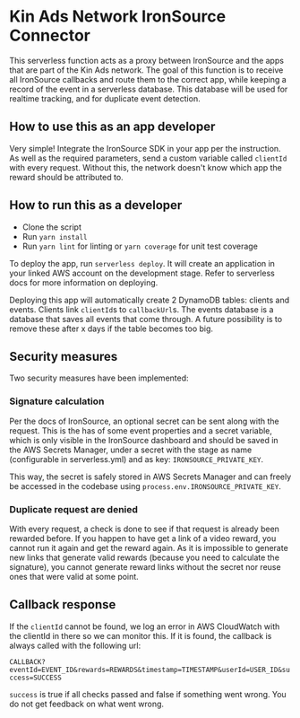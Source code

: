 # Kin Ads Network IronSource Connector

This serverless function acts as a proxy between IronSource and the apps that are part of the Kin Ads network.
The goal of this function is to receive all IronSource callbacks and route them to the correct app, while keeping
a record of the event in a serverless database. This database will be used for realtime tracking, and for
duplicate event detection.

## How to use this as an app developer

Very simple! Integrate the IronSource SDK in your app per the instruction. As well as the required parameters,
send a custom variable called `clientId` with every request. Without this, the network doesn't know which
app the reward should be attributed to.

## How to run this as a developer

- Clone the script
- Run `yarn install`
- Run `yarn lint` for linting or `yarn coverage` for unit test coverage

To deploy the app, run `serverless deploy`. It will create an application in your linked AWS account on the
development stage. Refer to serverless docs for more information on deploying.

Deploying this app will automatically create 2 DynamoDB tables: clients and events. Clients link `clientId`s
to `callbackUrl`s. The events database is a database that saves all events that come through. A future 
possibility is to remove these after x days if the table becomes too big.

## Security measures

Two security measures have been implemented:

### Signature calculation

Per the docs of IronSource, an optional secret can be sent along with the request. This is the has of some
event properties and a secret variable, which is only visible in the IronSource dashboard and should
be saved in the AWS Secrets Manager, under a secret with the stage as name (configurable in serverless.yml)
and as key: `IRONSOURCE_PRIVATE_KEY`.

This way, the secret is safely stored in AWS Secrets Manager and can freely be accessed in the codebase
using `process.env.IRONSOURCE_PRIVATE_KEY`.

### Duplicate request are denied

With every request, a check is done to see if that request is already been rewarded before. If you happen
to have get a link of a video reward, you cannot run it again and get the reward again. As it is impossible
to generate new links that generate valid rewards (because you need to calculate the signature), you cannot
generate reward links without the secret nor reuse ones that were valid at some point.

## Callback response

If the `clientId` cannot be found, we log an error in AWS CloudWatch with the clientId in there so we
can monitor this. If it is found, the callback is always called with the following url:

`CALLBACK?eventId=EVENT_ID&rewards=REWARDS&timestamp=TIMESTAMP&userId=USER_ID&success=SUCCESS`

`success` is true if all checks passed and false if something went wrong. You do not get feedback on what
went wrong.